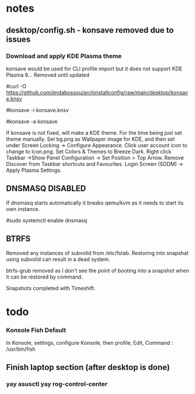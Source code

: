 # notes
## desktop/config.sh - konsave removed due to issues

### Download and apply KDE Plasma theme
konsave would be used for CLI profile import but it does not support KDE Plasma 6... Removed until updated

#curl -O https://github.com/imdabossou/archinstallconfig/raw/main/desktop/konsave.knsv

#konsave -i konsave.knsv

#konsave -a konsave

If konsave is not fixed, will make a KDE theme. For the time being just set theme manually. Set bg.png as Wallpaper image for KDE, and then set under Screen Locking -> Configure Appearance. Click user account icon to change to Icon.png. Set Colors & Themes to Breeze Dark. Right click Taskbar ->Show Panel Configuration -> Set Position > Top Arrow. Remove Discover from Taskbar shortcuts and Favourites. Login Screen (SDDM) -> Apply Plasma Settings.

## DNSMASQ DISABLED
If dnsmasq starts automatically it breaks qemu/kvm as it needs to start its own instance.


#sudo systemctl enable dnsmasq 

## BTRFS
Removed any instances of subvolid from /etc/fstab. Restoring into snapshat using subvolid can result in a dead system.

btrfs-grub removed as I don't see the point of booting into a snapshot when it can be restored by command.

Snapshots completed with Timeshift.


# todo

### Konsole Fish Default

In Konsole, settings, configure Konsole,
then profile, Edit, Command : /usr/bin/fish

## Finish laptop section (after desktop is done)
### yay asusctl yay rog-control-center




